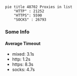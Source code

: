 
```mermaid
pie title 48702 Proxies in list
    "HTTP" : 21252
    "HTTPS": 5590
    "SOCKS" : 26793
```

### Some Info
#### Average Timeout

- mixed: 3.1s
- http: 1.2s
- https: 8.3s
- socks: 4.7s